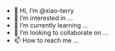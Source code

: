 - 👋 Hi, I’m @xiao-terry
- 👀 I’m interested in ...
- 🌱 I’m currently learning ...
- 💞️ I’m looking to collaborate on ...
- 📫 How to reach me ...

<!---
xiao-terry/xiao-terry is a ✨ special ✨ repository because its `README.md` (this file) appears on your GitHub profile.
You can click the Preview link to take a look at your changes.
--->
